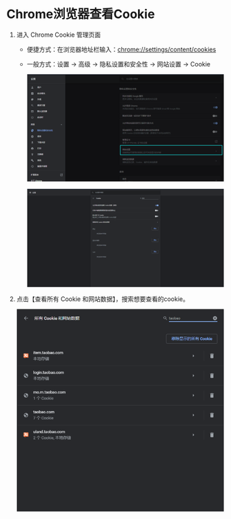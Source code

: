 # Chrome浏览器查看Cookie

1. 进入 Chrome Cookie 管理页面

    - 便捷方式：在浏览器地址栏输入：[chrome://settings/content/cookies](chrome://settings/content/cookies)

    - 一般方式：设置 → 高级 → 隐私设置和安全性 → 网站设置 → Cookie 

        ![image-20200821111549900](markdown/查看cookie.assets/image-20200821111549900.png)

        ![image-20200821111635385](markdown/查看cookie.assets/image-20200821111635385.png)

2. 点击【查看所有 Cookie 和网站数据】，搜索想要查看的cookie。

    ![image-20200821111909026](markdown/查看cookie.assets/image-20200821111909026.png)